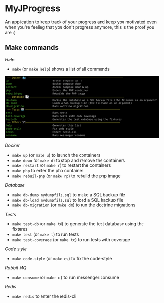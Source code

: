 MyJProgress
==============
An application to keep track of your progress and keep you motivated even when you're feeling that you don't progress
anymore, this is the proof you are :)



Make commands
-------------
*Help*

- `make` (or `make help`) shows a list of all commands

![Image](./make.png)

*Docker*

- `make up` (or `make u`) to launch the containers
- `make down` (or `make d`) to stop and remove the containers
- `make restart` (or `make r`) to restart the containers
- `make php` to enter the php container
- `make rebuil-php` (or `make rp`) to rebuild the php image

*Database*

- `make db-dump mydumpfile.sql` to make a SQL backup file
- `make db-load mydumpfile.sql` to load a SQL backup file
- `make db-migration` (or `make dm`) to run the doctrine migrations

*Tests*

- `make test-db` (or `make td`) to generate the test database using the fixtures
- `make test` (or `make t`) to run tests
- `make test-coverage` (or `make tc`) to run tests with coverage

*Code style*

- `make code-style` (or `make cs`) to fix the code-style

*Rabbit MQ*

- `make consume` (or `make c` ) to run messenger:consume

*Redis*

- `make redis` to enter the redis-cli
